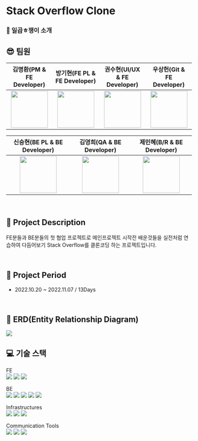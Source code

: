 # Stack Overflow Clone

### :rainbow: 일곱ㅎ쟁이 소개


## :sunglasses: 팀원
| 김명환(PM & FE Developer) | 방기현(FE PL & FE Developer) | 권수현(UI/UX & FE Developer)  | 우상헌(Git & FE Developer) |
|:----------:|:----------:|:----------:|:----------:|
|[<img src ="https://avatars.githubusercontent.com/u/106420520?v=4" width=100px>](https://github.com/kongchip)|[<img src ="https://avatars.githubusercontent.com/u/102677317?v=4" width=100px>](https://github.com/kihyeoon)|[<img src ="https://avatars.githubusercontent.com/u/99517342?v=4" width=100px>](https://github.com/x-xuhxun)|[<img src ="https://avatars.githubusercontent.com/u/98410418?v=4" width=100px>](https://github.com/Withlaw)|

| 신승현(BE PL & BE Developer) | 김영희(QA & BE Developer) | 제민혜(B/R & BE Developer)
|:----------:|:----------:|:----------:|
|[<img src ="https://avatars.githubusercontent.com/u/59863297?v=4" width=100px>](https://github.com/Shin-seung-hyun)| [<img src ="https://avatars.githubusercontent.com/u/71127157?v=4" width=100px>](https://github.com/kyh0113)|[<img src ="https://avatars.githubusercontent.com/u/106645091?v=4" width=100px>](https://github.com/domadoes)|

<br>

## :paperclip: Project Description
FE분들과 BE분들의 첫 협업 프로젝트로 메인프로젝트 시작전 배운것들을 실전처럼 연습하여 다듬어보기 Stack Overflow를 클론코딩 하는 프로젝트입니다.

<br>

## :mega: Project Period
- 2022.10.20 ~ 2022.11.07 / 13Days


<br>

## :pushpin: ERD(Entity Relationship Diagram)

<img src="https://user-images.githubusercontent.com/59863297/200244068-243cdff3-49eb-43ea-af85-ed7f64534480.png">


<br>

## :computer: 기술 스택
FE <br/>
  <img src="https://img.shields.io/badge/React-61DAFB?style=flat&logo=React&logoColor=white"/>
  <img src="https://img.shields.io/badge/Redux toolkit-764ABC?style=flat&logo=Redux&logoColor=white"/>
  <img src="https://img.shields.io/badge/Styled components-DB7093?style=flat&logo=styled-components&logoColor=white"/>
  
BE<br/>
  <img src="https://img.shields.io/badge/SpringBoot-6DB33F?style=flat&logo=Spring Boot&logoColor=white"/>
  <img src="https://img.shields.io/badge/Spring JPA-6DB33F?style=flat&logo=Spring&logoColor=white"/>
  <img src="https://img.shields.io/badge/MySQL-4479A1?style=flat&logo=MySQL&logoColor=white"/>
  <img src="https://img.shields.io/badge/Java-0B4EA2?style=flat&logo=Jabber&logoColor=white"/>
  <img src="https://img.shields.io/badge/Gradle-000b47?style=flat&logo=Jabber&logoColor=white"/>
  
Infrastructures<br/>
    <img src="https://img.shields.io/badge/AWS EC2-6DB33F?style=flat&logo=EC2&logoColor=white"/>
    <img src="https://img.shields.io/badge/AWS RDS-6DB33F?style=flat&logo=RDS&logoColor=white"/>
    <img src="https://img.shields.io/badge/vercel-6DB33F?style=flat&logo=Spring Boot&logoColor=white"/>
    
Communication Tools<br/>
    <img src="https://img.shields.io/badge/Gather-420747?style=flat&logo=Gather&logoColor=white"/>
    <img src="https://img.shields.io/badge/Discord-4207EF?style=flat&logo=Discord&logoColor=white"/>
    <img src="https://img.shields.io/badge/Zoom-42FFEF?style=flat&logo=Zoom&logoColor=white"/>
